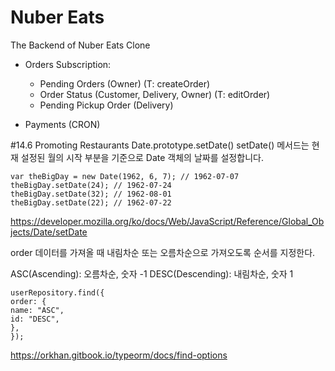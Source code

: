 # Nuber Eats

The Backend of Nuber Eats Clone

- Orders Subscription:

  - Pending Orders (Owner) (T: createOrder)
  - Order Status (Customer, Delivery, Owner) (T: editOrder)
  - Pending Pickup Order (Delivery)

- Payments (CRON)



#14.6 Promoting Restaurants
Date.prototype.setDate()
setDate() 메서드는 현재 설정된 월의 시작 부분을 기준으로 Date 객체의 날짜를 설정합니다.
```
var theBigDay = new Date(1962, 6, 7); // 1962-07-07
theBigDay.setDate(24); // 1962-07-24
theBigDay.setDate(32); // 1962-08-01
theBigDay.setDate(22); // 1962-07-22
```
https://developer.mozilla.org/ko/docs/Web/JavaScript/Reference/Global_Objects/Date/setDate

order
데이터를 가져올 때 내림차순 또는 오름차순으로 가져오도록 순서를 지정한다.

ASC(Ascending): 오름차순, 숫자 -1
DESC(Descending): 내림차순, 숫자 1
```
userRepository.find({
order: {
name: "ASC",
id: "DESC",
},
});
```
https://orkhan.gitbook.io/typeorm/docs/find-options


